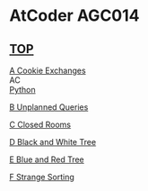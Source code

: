 # AtCoder AGC014  

## [TOP](https://atcoder.jp/contests/agc014)  

[A Cookie Exchanges](https://atcoder.jp/contests/agc014/tasks/agc014_a)   
AC  
[Python](https://atcoder.jp/contests/agc014/submissions/15557712)  

[B Unplanned Queries](https://atcoder.jp/contests/agc014/tasks/agc014_b)   

[](https://atcoder.jp/contests/agc014/submissions/)  

[C Closed Rooms](https://atcoder.jp/contests/agc014/tasks/agc014_c)   

[](https://atcoder.jp/contests/agc014/submissions/)  

[D Black and White Tree](https://atcoder.jp/contests/agc014/tasks/agc014_d)   

[](https://atcoder.jp/contests/agc014/submissions/)  

[E Blue and Red Tree](https://atcoder.jp/contests/agc014/tasks/agc014_e)   

[](https://atcoder.jp/contests/agc014/submissions/)  

[F Strange Sorting](https://atcoder.jp/contests/agc014/tasks/agc014_f)   

[](https://atcoder.jp/contests/agc014/submissions/)  

